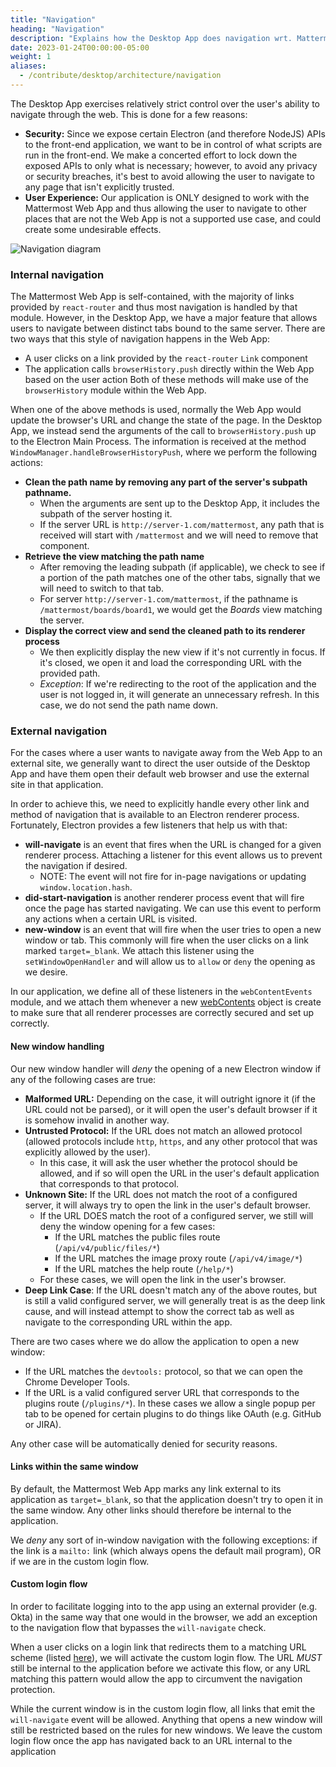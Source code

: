 ```yaml
---
title: "Navigation"
heading: "Navigation"
description: "Explains how the Desktop App does navigation wrt. Mattermost"
date: 2023-01-24T00:00:00-05:00
weight: 1
aliases:
  - /contribute/desktop/architecture/navigation
---
```


The Desktop App exercises relatively strict control over the user's ability to navigate through the web. This is done for a few reasons:
- **Security:** Since we expose certain Electron (and therefore NodeJS) APIs to the front-end application, we want to be in control of what scripts are run in the front-end. We make a concerted effort to lock down the exposed APIs to only what is necessary; however, to avoid any privacy or security breaches, it's best to avoid allowing the user to navigate to any page that isn't explicitly trusted.
- **User Experience:** Our application is ONLY designed to work with the Mattermost Web App and thus allowing the user to navigate to other places that are not the Web App is not a supported use case, and could create some undesirable effects.

![Navigation diagram](navigation-diagram.png)

### Internal navigation
  
The Mattermost Web App is self-contained, with the majority of links provided by `react-router` and thus most navigation is handled by that module. However, in the Desktop App, we have a major feature that allows users to navigate between distinct tabs bound to the same server. There are two ways that this style of navigation happens in the Web App:
- A user clicks on a link provided by the `react-router` `Link` component
- The application calls `browserHistory.push` directly within the Web App based on the user action
Both of these methods will make use of the `browserHistory` module within the Web App.

When one of the above methods is used, normally the Web App would update the browser's URL and change the state of the page. In the Desktop App, we instead send the arguments of the call to `browserHistory.push` up to the Electron Main Process. The information is received at the method `WindowManager.handleBrowserHistoryPush`, where we perform the following actions:
- **Clean the path name by removing any part of the server's subpath pathname.** 
    - When the arguments are sent up to the Desktop App, it includes the subpath of the server hosting it. 
    - If the server URL is `http://server-1.com/mattermost`, any path that is received will start with `/mattermost` and we will need to remove that component.
- **Retrieve the view matching the path name**
    - After removing the leading subpath (if applicable), we check to see if a portion of the path matches one of the other tabs, signally that we will need to switch to that tab.
    - For server `http://server-1.com/mattermost`, if the pathname is `/mattermost/boards/board1`, we would get the *Boards* view matching the server.
- **Display the correct view and send the cleaned path to its renderer process**
    - We then explicitly display the new view if it's not currently in focus. If it's closed, we open it and load the corresponding URL with the provided path.
    - *Exception*: If we're redirecting to the root of the application and the user is not logged in, it will generate an unnecessary refresh. In this case, we do not send the path name down.

### External navigation

For the cases where a user wants to navigate away from the Web App to an external site, we generally want to direct the user outside of the Desktop App and have them open their default web browser and use the external site in that application.

In order to achieve this, we need to explicitly handle every other link and method of navigation that is available to an Electron renderer process. Fortunately, Electron provides a few listeners that help us with that:
- **will-navigate** is an event that fires when the URL is changed for a given renderer process. Attaching a listener for this event allows us to prevent the navigation if desired.
    - NOTE: The event will not fire for in-page navigations or updating `window.location.hash`.
- **did-start-navigation** is another renderer process event that will fire once the page has started navigating. We can use this event to perform any actions when a certain URL is visited.
- **new-window** is an event that will fire when the user tries to open a new window or tab. This commonly will fire when the user clicks on a link marked `target=_blank`. We attach this listener using the `setWindowOpenHandler` and will allow us to `allow` or `deny` the opening as we desire.

In our application, we define all of these listeners in the `webContentEvents` module, and we attach them whenever a new [webContents](https://www.electronjs.org/docs/latest/api/web-contents) object is create to make sure that all renderer processes are correctly secured and set up correctly.

#### New window handling
Our new window handler will *deny* the opening of a new Electron window if any of the following cases are true:
- **Malformed URL:** Depending on the case, it will outright ignore it (if the URL could not be parsed), or it will open the user's default browser if it is somehow invalid in another way.
- **Untrusted Protocol:** If the URL does not match an allowed protocol (allowed protocols include `http`, `https`, and any other protocol that was explicitly allowed by the user). 
    - In this case, it will ask the user whether the protocol should be allowed, and if so will open the URL in the user's default application that corresponds to that protocol.
- **Unknown Site:** If the URL does not match the root of a configured server, it will always try to open the link in the user's default browser.
    - If the URL DOES match the root of a configured server, we still will deny the window opening for a few cases:
        - If the URL matches the public files route (`/api/v4/public/files/*`)
        - If the URL matches the image proxy route (`/api/v4/image/*`)
        - If the URL matches the help route (`/help/*`)
    - For these cases, we will open the link in the user's browser.
- **Deep Link Case**: If the URL doesn't match any of the above routes, but is still a valid configured server, we will generally treat is as the deep link cause, and will instead attempt to show the correct tab as well as navigate to the corresponding URL within the app.

There are two cases where we do allow the application to open a new window:
- If the URL matches the `devtools:` protocol, so that we can open the Chrome Developer Tools.
- If the URL is a valid configured server URL that corresponds to the plugins route (`/plugins/*`). In these cases we allow a single popup per tab to be opened for certain plugins to do things like OAuth (e.g. GitHub or JIRA).

Any other case will be automatically denied for security reasons.

#### Links within the same window
By default, the Mattermost Web App marks any link external to its application as `target=_blank`, so that the application doesn't try to open it in the same window. Any other links should therefore be internal to the application.

We *deny* any sort of in-window navigation with the following exceptions: if the link is a `mailto:` link (which always opens the default mail program), OR if we are in the custom login flow.

#### Custom login flow
In order to facilitate logging into to the app using an external provider (e.g. Okta) in the same way that one would in the browser, we add an exception to the navigation flow that bypasses the `will-navigate` check.

When a user clicks on a login link that redirects them to a matching URL scheme (listed [here](https://github.com/mattermost/desktop/blob/master/src/common/utils/constants.ts#L48)), we will activate the custom login flow. The URL *MUST* still be internal to the application before we activate this flow, or any URL matching this pattern would allow the app to circumvent the navigation protection.

While the current window is in the custom login flow, all links that emit the `will-navigate` event will be allowed. Anything that opens a new window will still be restricted based on the rules for new windows. We leave the custom login flow once the app has navigated back to an URL internal to the application